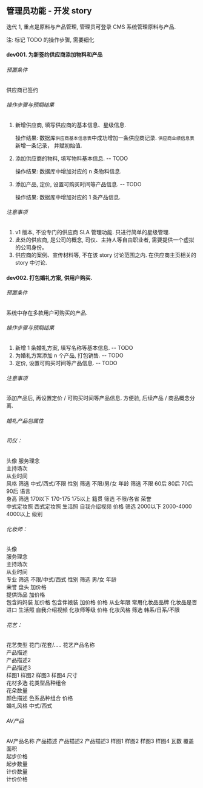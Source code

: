 ## 管理员功能 - 开发 story

迭代 1, 重点是原料与产品管理,
管理员可登录 CMS 系统管理原料与产品.

注: 标记 TODO 的操作步骤, 需要细化

#### dev001. 为新签约供应商添加物料和产品

###### 预置条件

供应商已签约

###### 操作步骤与预期结果

1. 新增供应商, 填写供应商的基本信息、星级信息.

    操作结果: 数据库`供应商基本信息表`中成功增加一条供应商记录. `供应商业绩信息表`新增一条记录， 并赋初始值.
2. 添加供应商的物料, 填写物料基本信息.  -- TODO

    操作结果: 数据库中增加对应的 n 条物料信息.
3. 添加产品, 定价, 设置可购买时间等产品信息.  -- TODO

    操作结果: 数据库中增加对应的 1 条产品信息.

###### 注意事项

1. v1 版本, 不设专门的供应商 SLA 管理功能. 只进行简单的星级管理.
2. 此处的供应商, 是公司的概念, 司仪、主持人等自由职业者, 需要提供一个虚拟的公司身份。
3. 供应商的案例、宣传材料等, 不在该 story 讨论范围之内. 在供应商主页相关的 story 中讨论.

#### dev002. 打包婚礼方案, 供用户购买.

###### 预置条件

系统中存在多款用户可购买的产品.

###### 操作步骤与预期结果

1. 新增 1 条婚礼方案, 填写名称等基本信息.  -- TODO
2. 为婚礼方案添加 n 个产品, 打包销售.  -- TODO
3. 定价, 设置可购买时间等产品信息.  -- TODO

###### 注意事项

添加产品后, 再设置定价 / 可购买时间等产品信息. 方便验, 后续产品 / 商品概念分离.



###### 婚礼产品包属性
###### 司仪：
头像
服务理念    
主持场次    
从业时间    
风格      筛选  中式/西式/不限
性别      筛选  不限/男/女
年龄      筛选  不限  60后  80后  70后  90后
语言      
身高      筛选  170以下    170-175    175以上
籍贯      筛选  不限/各省
荣誉      
中式定妆照
西式定妆照
生活照
自我介绍视频
价格      筛选  2000以下  2000-4000  4000以上
级别      

###### 化妆师：
头像      
服务理念        
主持场次        
从业时间        
专业      筛选  不限/中式/西式
性别      筛选  男/女
年龄      
荣誉
    盘头          加价格        
    提供饰品       加价格  
    包含妈妈装     加价格
    包含伴娘装     加价格
价格
从业年限
常用化妆品品牌
化妆品是否进口
生活照
自我介绍视频
化妆师等级
价格
化妆风格   筛选  韩系/日系/不限


###### 花艺：
花艺类型    花门/花套/.....
花艺产品名称  
产品描述    
产品描述2   
产品描述3   
样图1
样图2
样图3
样图4
尺寸      
花材多选    花类型品种组合    
花朵数量    
颜色描述    色系品种组合
价格      
婚礼风格    中式/西式

###### AV产品
AV产品名称
产品描述
产品描述2
产品描述3
样图1
样图2
样图3
样图4
瓦数
覆盖面积      
起步价格      
起步数量      
计价数量      
计价价格      
